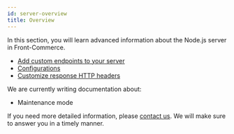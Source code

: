 ```yaml
---
id: server-overview
title: Overview
---
```


In this section, you will learn advanced information about the Node.js server in Front-Commerce.

- [Add custom endpoints to your server](./add-http-endpoint.html)
- [Configurations](./configurations.html)
- [Customize response HTTP headers](./customize-response-http-headers.html)

We are currently writing documentation about:

- Maintenance mode

If you need more detailed information, please <span class="intercom-launcher">[contact us](mailto:support@front-commerce.com)</span>. We will make sure to answer you in a timely manner.
